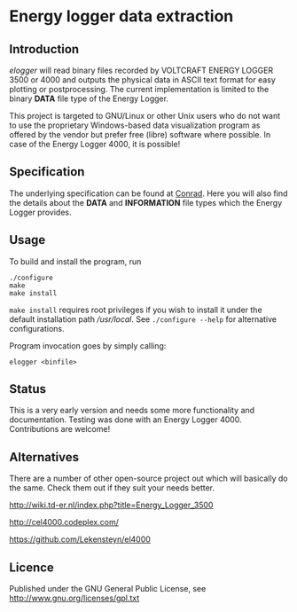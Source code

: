 # Energy logger data extraction

## Introduction

*elogger* will read binary files recorded by VOLTCRAFT ENERGY LOGGER 3500 or 4000
and outputs the physical data in ASCII text format for easy plotting or
postprocessing. The current implementation is limited to the binary **DATA** file type of the Energy Logger. 

This project is targeted to GNU/Linux or other Unix users who do not want to use the proprietary Windows-based data visualization program as offered by the vendor but prefer free (libre) software where possible. In case of the Energy Logger 4000, it is possible!

## Specification

The underlying specification can be found at [Conrad](http://www2.produktinfo.conrad.com/datenblaetter/125000-149999/125323-da-01-en-Datenprotokoll_SD_card_file_Formatv1_2.pdf). Here you will also find the details about the **DATA** and **INFORMATION** file types which the Energy Logger provides.

## Usage

To build and install the program, run

    ./configure
    make
    make install

``make install`` requires root privileges if you wish to install it under the default installation path */usr/local*. See ``./configure --help`` for alternative configurations.

Program invocation goes by simply calling:

    elogger <binfile>

## Status

This is a very early version and needs some more functionality and documentation.  Testing was done with an Energy Logger 4000.  Contributions are welcome!

## Alternatives

There are a number of other open-source project out which will basically do the
same. Check them out if they suit your needs better. 

http://wiki.td-er.nl/index.php?title=Energy_Logger_3500

http://cel4000.codeplex.com/

https://github.com/Lekensteyn/el4000

## Licence

Published under the GNU General Public License, see http://www.gnu.org/licenses/gpl.txt
